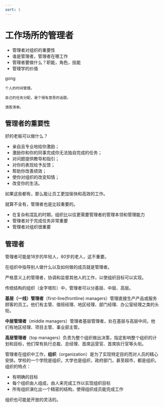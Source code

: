 ```yaml
---
sort: 1
---
```

# 工作场所的管理者

- 管理者对组织的重要性
- 谁是管理者，管理者在哪工作
- 管理者要做什么？职能，角色，技能
- 管理学的价值

gong


```note
个人的时间管理。

自己的任务分配，是个很有意思的话题。

滴答清单。
```

## 管理者的重要性

好的老板可以做什么？
- 亲自且专业地给你激励；
- 激励你和你的同事完成你无法独自完成的任务；
- 对问题提供教导和指引；
- 对你的表现给予反馈；
- 帮助你改善绩效；
- 使你对组织的改变知情；
- 改变你的生活。

如果这些都有，那么能让员工更加愉快和高效的工作。

就算不全有，管理者也是比较重要的。
- 在复杂和混乱的时期，组织比以往更需要管理者的管理本领和管理能力
- 管理者对于完成任务非常重要
- 管理者对组织很重要

## 管理者

管理者可能是18岁的年轻人，80岁的老人，这不重要。

在组织中指导别人做什么以及如何做的成员就是管理者。

严格意义上的管理者，协调和监督其他人的工作，以使组织目标可以实现。

传统结构的组织（金字塔形）中，管理者可以分基层、中层、高层。

**基层（一线）管理者**（first-line(frontline) managers）管理直接生产产品或服务顾客的员工。他们有主管、值班经理、地区经理、部门经理、办公室经理之类的头衔。

**中层管理者**（middle managers）管理者基层管理者，处在基层与高层中间，他们有地区经理、项目主管、事业部主管。

**高层管理者**（top managers）负责为整个组织做出决策，指定影响整个组织的计划和目标，他们常有执行总裁、总经理、首席运营官、首席执行官等头衔。


管理者在组织中工作，**组织**（organization）是为了实现特定目的而对人员的精心安排。学校的一个学院是组织，大学也是组织，政府部门，甚至超市，都是组织。组织的特点：
- 有明确的目标
- 每个组织由人组成，由人来完成工作以实现组织目标
- 所有组织演化出一个精密的结构，使得组织成员能完成工作

组织也可能是开放的灵活的。

